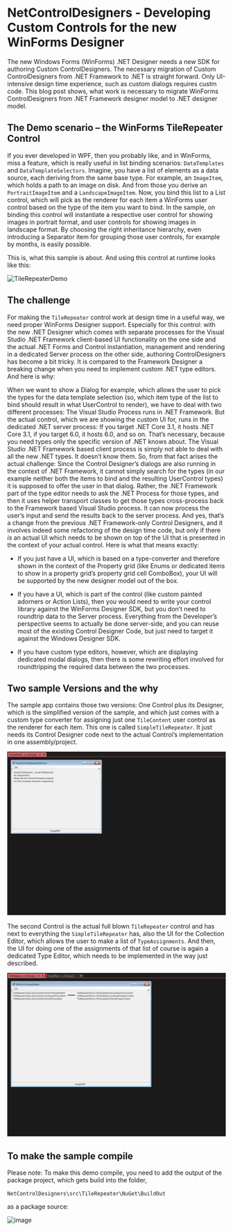 # NetControlDesigners - Developing Custom Controls for the new WinForms Designer

The new Windows Forms (WinForms) .NET Designer needs a new SDK for
authoring Custom ControlDesigners. The necessary migration of Custom 
ControlDesigners from .NET Framework to .NET is straight forward. Only UI-intensive
design time experience, such as custom dialogs requires custm code. This blog post shows, what
work is necessary to migrate WinForms ControlDesigners from .NET Framework designer model to
.NET designer model.

## The Demo scenario – the WinForms TileRepeater Control

If you ever developed in WPF, then you probably like, and in WinForms, miss a
feature, which is really useful in list binding scenarios: `DataTemplates` and
`DataTemplateSelectors`. Imagine, you have a list of elements as a data
source, each deriving from the same base type. For example, an
`ImageItem`, which holds a path to an image on disk. And from those you derive
an `PortraitImageItem` and a `LandscapeImageItem`. Now, you bind this list
to a List control, which will pick as the renderer for each item a WinForms
user control based on the type of the item you want to bind. In the sample, on
binding this control will instantiate a respective user control for showing
images in portrait format, and user controls for showing images in landscape
format. By choosing the right inheritance hierarchy, even introducing a
Separator item for grouping those user controls, for example
by months, is easily possible.

This is, what this sample is about. And using this control at runtime looks like
this:

![TileRepeaterDemo](https://github.com/KlausLoeffelmann/NetControlDesigners/blob/main/src/Resources/TileRepeaterDemo.gif)

## The challenge

For making the `TileRepeater` control work at design time in a useful way, we
need proper WinForms Designer support. Especially for this control: with the new
.NET Designer which comes with separate processes for the Visual Studio .NET
Framework client-based UI functionality on the one side and the actual .NET Forms and
Control instantiation, management and rendering in a dedicated Server process on
the other side, authoring ControlDesigners has become a bit tricky. It is
compared to the Framework Designer a breaking change when you need to implement
custom .NET type editors. And here is why:

When we want to show a Dialog for example, which allows the user to pick the
types for the data template selection (so, which item type of the list to bind
should result in what UserControl to render), we have to deal with two different
processes: The Visual Studio Process runs in .NET Framework. But the actual
control, which we are showing the custom UI for, runs in the dedicated .NET
server process: If you target .NET Core 3.1, it hosts .NET Core 3.1, if you
target 6.0, it hosts 6.0, and so on. That’s necessary, because you need types
only the specific version of .NET knows about. The Visual Studio .NET Framework
based client process is simply not able to deal with all the new .NET types. 
It doesn’t know them. So, from that fact arises the actual challenge: Since the Control
Designer’s dialogs are also running in the context of .NET Framework,
it cannot simply search for the types (in our example neither both the items to
bind and the resulting UserControl types) it is supposed to offer the user in
that dialog. Rather, the .NET Framework part of the type editor needs to ask the
.NET Process for those types, and then it uses helper transport classes
to get those types cross-process back to the Framework based Visual Studio
process. It can now process the user’s input and send the results back to the
server process. And yes, that’s a change from the previous .NET Framework-only
Control Designers, and it involves indeed some refactoring of the design time code,
but only if there *is* an actual UI which needs to be shown on top of the UI
that is presented in the context of your actual control. Here is what that means
exactly:

-   If you just have a UI, which is based on a type-converter and therefore
    shown in the context of the Property grid (like Enums or dedicated items to
    show in a property grid’s property grid cell ComboBox), your UI will be 
    supported by the new designer model out of the box.

-   If you have a UI, which is part of the control (like custom painted
    adorners or Action Lists), then you would need to write your control library
    against the WinForms Designer SDK, but you don’t need to roundtrip data to
    the Server process. Everything from the Developer’s perspective seems to
    actually be done server-side, and you can reuse most of the existing Control
    Designer Code, but just need to target it against the Windows Designer SDK.

-   If you have custom type editors, however, which are displaying dedicated
    modal dialogs, then there is some rewriting effort involved for
    roundtripping the required data between the two processes.

## Two sample Versions and the why

The sample app contains those two versions: One Control plus its Designer, which
is the simplified version of the sample, and which just comes with a custom type
converter for assigning just one `TileContent` user control as the renderer
for each item. This one is called `SimpleTileRepeater`. It just needs its
Control Designer code next to the actual Control’s implementation in one
assembly/project.

![SimpleTileRepeater](https://github.com/KlausLoeffelmann/NetControlDesigners/blob/main/src/Resources/SimpleTileRepeaterActionList.gif)

The second Control is the actual full blown `TileRepeater` control and has
next to everything the `SimpleTileRepeater` has, also the UI for the
Collection Editor, which allows the user to make a list of `TypeAssignments`.
And then, the UI for doing one of the assignments of that list of course is
again a dedicated Type Editor, which needs to be implemented in the way just
described.

![TileRepeater](https://github.com/KlausLoeffelmann/NetControlDesigners/blob/main/src/Resources/TileRepeaterActionList.gif)


## To make the sample compile

Please note: To make this demo compile, you need to add the output of the package project, which gets build into the folder,

```
NetControlDesigners\src\TileRepeater\NuGet\BuildOut
```

as a package source:

![image](https://user-images.githubusercontent.com/9663150/156468092-46e6087f-5a2f-4928-9398-e3fe859dc5c2.png)
